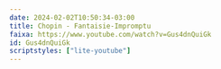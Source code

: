 ```yaml
---
date: 2024-02-02T10:50:34-03:00
title: Chopin - Fantaisie-Impromptu
faixa: https://www.youtube.com/watch?v=Gus4dnQuiGk
id: Gus4dnQuiGk
scriptstyles: ["lite-youtube"]
---
```

